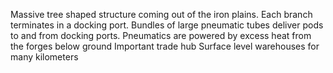 Massive tree shaped structure coming out of the iron plains. 
Each branch terminates in a docking port. 
Bundles of large pneumatic tubes deliver pods to and from docking ports.
Pneumatics are powered by excess heat from the forges below ground
Important trade hub
Surface level warehouses for many kilometers